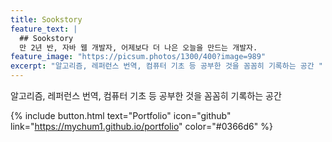 ```yaml
---
title: Sookstory
feature_text: |
  ## Sookstory
  만 2년 반, 자바 웹 개발자, 어제보다 더 나은 오늘을 만드는 개발자.
feature_image: "https://picsum.photos/1300/400?image=989"
excerpt: "알고리즘, 레퍼런스 번역, 컴퓨터 기초 등 공부한 것을 꼼꼼히 기록하는 공간 "
---
```


알고리즘, 레퍼런스 번역, 컴퓨터 기초 등 공부한 것을 꼼꼼히 기록하는 공간

{% include button.html text="Portfolio" icon="github" link="https://mychum1.github.io/portfolio" color="#0366d6" %} 

